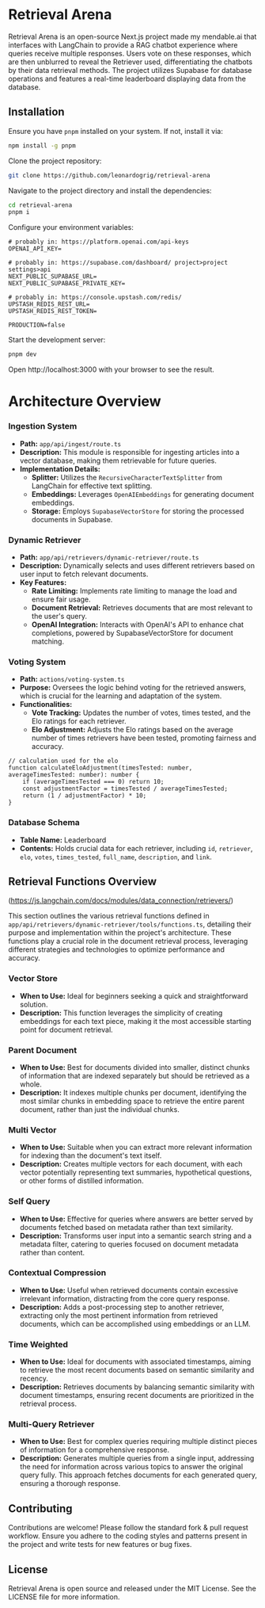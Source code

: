 # Retrieval Arena

Retrieval Arena is an open-source Next.js project made my mendable.ai that interfaces with LangChain to provide a RAG chatbot experience where queries receive multiple responses. Users vote on these responses, which are then unblurred to reveal the Retriever used, differentiating the chatbots by their data retrieval methods. The project utilizes Supabase for database operations and features a real-time leaderboard displaying data from the database.

## Installation

Ensure you have `pnpm` installed on your system. If not, install it via:

```bash
npm install -g pnpm
```

Clone the project repository:

```bash
git clone https://github.com/leonardogrig/retrieval-arena
```

Navigate to the project directory and install the dependencies:

```bash
cd retrieval-arena
pnpm i
```

Configure your environment variables:

```
# probably in: https://platform.openai.com/api-keys
OPENAI_API_KEY=

# probably in: https://supabase.com/dashboard/ project>project settings>api
NEXT_PUBLIC_SUPABASE_URL=
NEXT_PUBLIC_SUPABASE_PRIVATE_KEY=

# probably in: https://console.upstash.com/redis/
UPSTASH_REDIS_REST_URL=
UPSTASH_REDIS_REST_TOKEN=

PRODUCTION=false
```

Start the development server:

```bash
pnpm dev
```

Open http://localhost:3000 with your browser to see the result.

# Architecture Overview

### Ingestion System

- **Path:** `app/api/ingest/route.ts`
- **Description:** This module is responsible for ingesting articles into a vector database, making them retrievable for future queries.
- **Implementation Details:**
  - **Splitter:** Utilizes the `RecursiveCharacterTextSplitter` from LangChain for effective text splitting.
  - **Embeddings:** Leverages `OpenAIEmbeddings` for generating document embeddings.
  - **Storage:** Employs `SupabaseVectorStore` for storing the processed documents in Supabase.

### Dynamic Retriever

- **Path:** `app/api/retrievers/dynamic-retriever/route.ts`
- **Description:** Dynamically selects and uses different retrievers based on user input to fetch relevant documents.
- **Key Features:**
  - **Rate Limiting:** Implements rate limiting to manage the load and ensure fair usage.
  - **Document Retrieval:** Retrieves documents that are most relevant to the user's query.
  - **OpenAI Integration:** Interacts with OpenAI's API to enhance chat completions, powered by SupabaseVectorStore for document matching.

### Voting System

- **Path:** `actions/voting-system.ts`
- **Purpose:** Oversees the logic behind voting for the retrieved answers, which is crucial for the learning and adaptation of the system.
- **Functionalities:**
  - **Vote Tracking:** Updates the number of votes, times tested, and the Elo ratings for each retriever.
  - **Elo Adjustment:** Adjusts the Elo ratings based on the average number of times retrievers have been tested, promoting fairness and accuracy.

```
// calculation used for the elo
function calculateEloAdjustment(timesTested: number, averageTimesTested: number): number {
    if (averageTimesTested === 0) return 10;
    const adjustmentFactor = timesTested / averageTimesTested;
    return (1 / adjustmentFactor) * 10;
}
``` 

### Database Schema

- **Table Name:** Leaderboard
- **Contents:** Holds crucial data for each retriever, including `id`, `retriever`, `elo`, `votes`, `times_tested`, `full_name`, `description`, and `link`.

## Retrieval Functions Overview
(https://js.langchain.com/docs/modules/data_connection/retrievers/)

This section outlines the various retrieval functions defined in `app/api/retrievers/dynamic-retriever/tools/functions.ts`, detailing their purpose and implementation within the project's architecture. These functions play a crucial role in the document retrieval process, leveraging different strategies and technologies to optimize performance and accuracy.

### Vector Store

- **When to Use:** Ideal for beginners seeking a quick and straightforward solution.
- **Description:** This function leverages the simplicity of creating embeddings for each text piece, making it the most accessible starting point for document retrieval.

### Parent Document

- **When to Use:** Best for documents divided into smaller, distinct chunks of information that are indexed separately but should be retrieved as a whole.
- **Description:** It indexes multiple chunks per document, identifying the most similar chunks in embedding space to retrieve the entire parent document, rather than just the individual chunks.

### Multi Vector

- **When to Use:** Suitable when you can extract more relevant information for indexing than the document's text itself.
- **Description:** Creates multiple vectors for each document, with each vector potentially representing text summaries, hypothetical questions, or other forms of distilled information.

### Self Query

- **When to Use:** Effective for queries where answers are better served by documents fetched based on metadata rather than text similarity.
- **Description:** Transforms user input into a semantic search string and a metadata filter, catering to queries focused on document metadata rather than content.

### Contextual Compression

- **When to Use:** Useful when retrieved documents contain excessive irrelevant information, distracting from the core query response.
- **Description:** Adds a post-processing step to another retriever, extracting only the most pertinent information from retrieved documents, which can be accomplished using embeddings or an LLM.

### Time Weighted

- **When to Use:** Ideal for documents with associated timestamps, aiming to retrieve the most recent documents based on semantic similarity and recency.
- **Description:** Retrieves documents by balancing semantic similarity with document timestamps, ensuring recent documents are prioritized in the retrieval process.

### Multi-Query Retriever

- **When to Use:** Best for complex queries requiring multiple distinct pieces of information for a comprehensive response.
- **Description:** Generates multiple queries from a single input, addressing the need for information across various topics to answer the original query fully. This approach fetches documents for each generated query, ensuring a thorough response.


## Contributing

Contributions are welcome! Please follow the standard fork & pull request workflow. Ensure you adhere to the coding styles and patterns present in the project and write tests for new features or bug fixes.

## License
Retrieval Arena is open source and released under the MIT License. See the LICENSE file for more information.

